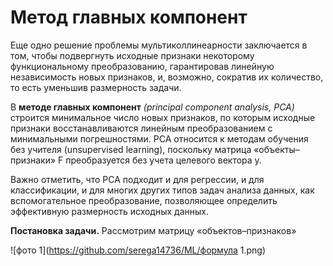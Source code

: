 # Метод главных компонент

Еще одно решение проблемы мультиколлинеарности заключается в том,
чтобы подвергнуть исходные признаки некоторому функциональному преобразованию, гарантировав линейную независимость новых признаков, и,
возможно, сократив их количество, то есть уменьшив размерность задачи.


В **методе главных компонент** *(principal component analysis, PCA)* строится
минимальное число новых признаков, по которым исходные признаки восстанавливаются линейным преобразованием с минимальными погрешностями.
PCA относится к методам обучения без учителя (unsupervised learning), поскольку матрица «объекты–признаки» F преобразуется без учета целевого
вектора y.

Важно отметить, что PCA подходит и для регрессии, и для классификации,
и для многих других типов задач анализа данных, как вспомогательное преобразование, позволяющее определить эффективную размерность исходных
данных.

**Постановка задачи.** Рассмотрим матрицу «объектов–признаков»

![фото 1](https://github.com/serega14736/ML/формула 1.png)

